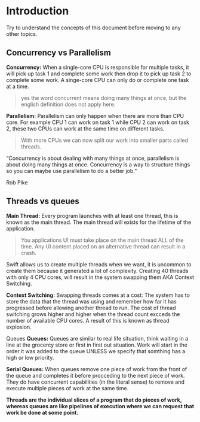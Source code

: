 # Introduction 
Try to understand the concepts of this document before moving to any other topics.

## Concurrency vs Parallelism

**Concurrency:** When a single-core CPU is responsible for multiple tasks, it will pick up task 1 and complete some work then drop it to pick up task 2 to 
complete some work. A singe-core CPU can only do or complete one task at a time. 
> yes the word concurrent means doing many things at once, but the english definition does not apply here.

**Parallelism:** Parallelism can only happen when there are more than CPU core. For example CPU 1 can work on task 1 while CPU 2 can work on task 2, these two
CPUs can work at the same time on different tasks.
> With more CPUs we can now split our work into smaller parts called threads.




“Concurrency is about dealing with many things at once, parallelism is about doing many things at once. 
Concurrency is a way to structure things so you can maybe use parallelism to do a better job.”

Rob Pike


## Threads vs queues

**Main Thread:** Every program launches with at least one thread, this is known as the main thread. The main thread will exists for the lifetime
of the application.
> You applications UI must take place on the main thread ALL of the time. Any UI content placed on an alternative thread can result in a crash.

Swift allows us to create multiple threads when we want, it is uncommon to create them because it generated a lot of complexity. Creating 40 threads with
only 4 CPU cores, will result in the system swapping them AKA Context Switching. 

**Context Switching:** Swapping threads comes at a cost: The system has to store the data that the thread was using and remember how far it has progressed
before allowing another thread to run. The cost of thread switching grows higher and higher when the thread count excceds the number of available CPU cores.
A result of this is known as thread explosion. 


Queues
**Queues:** Queues are similar to real life situation, think waiting in a line at the grocercy store or first in first out situation. Work will start
in the order it was added to the queue UNLESS we specify that somthing has a high or low priority. 

**Serial Queues:** When queues remove one piece of work from the front of the queue and completes it before procceding to the next piece of work. They do have
concurrent capabilities (in the literal sense) to remove and execute multiple pieces of work at the same time. 


**Threads are the individual slices of a program that do pieces of work, whereas queues are like pipelines of execution where
we can request that work be done at some point.**


